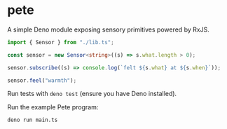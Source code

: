 # pete

A simple Deno module exposing sensory primitives powered by RxJS.

```ts
import { Sensor } from "./lib.ts";

const sensor = new Sensor<string>((s) => s.what.length > 0);

sensor.subscribe((s) => console.log(`felt ${s.what} at ${s.when}`));

sensor.feel("warmth");
```

Run tests with `deno test` (ensure you have Deno installed).

Run the example Pete program:

```sh
deno run main.ts
```
